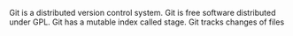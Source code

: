 Git is a distributed version control system.
Git is free software distributed under GPL.
Git has a mutable index called stage.
Git tracks changes of files
